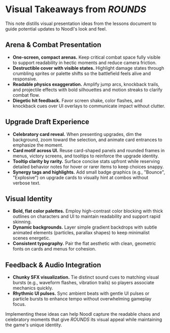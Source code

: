 # Visual Takeaways from *ROUNDS*

This note distills visual presentation ideas from the lessons document to guide potential updates to Noodl's look and feel.

## Arena & Combat Presentation
- **One-screen, compact arenas.** Keep critical combat space fully visible to support readability in hectic moments and reduce camera friction.
- **Destructible cover with visible states.** Highlight damage states through crumbling sprites or palette shifts so the battlefield feels alive and responsive.
- **Readable physics exaggeration.** Amplify jump arcs, knockback trails, and projectile effects with bold silhouettes and motion streaks to clarify combat flow.
- **Diegetic hit feedback.** Favor screen shake, color flashes, and knockback cues over UI overlays to communicate impact without clutter.

## Upgrade Draft Experience
- **Celebratory card reveal.** When presenting upgrades, dim the background, zoom toward the selection, and animate card entrances to emphasize the moment.
- **Card motif across UI.** Reuse card-shaped panels and rounded frames in menus, victory screens, and tooltips to reinforce the upgrade identity.
- **Tooltip clarity by rarity.** Surface concise stats upfront while reserving detailed behavior notes for hover or rarer items to keep choices snappy.
- **Synergy tags and highlights.** Add small badge graphics (e.g., "Bounce", "Explosive") on upgrade cards to visually hint at combos without verbose text.

## Visual Identity
- **Bold, flat color palettes.** Employ high-contrast color blocking with thick outlines on characters and UI to maintain readability and support rapid skinning.
- **Dynamic backgrounds.** Layer simple gradient backdrops with subtle animated elements (particles, parallax shapes) to keep minimalist scenes energetic.
- **Consistent typography.** Pair the flat aesthetic with clean, geometric fonts on cards and menus for cohesion.

## Feedback & Audio Integration
- **Chunky SFX visualization.** Tie distinct sound cues to matching visual bursts (e.g., waveform flashes, vibration trails) so players associate mechanics quickly.
- **Rhythmic UI pulses.** Sync ambient beats with gentle UI pulses or particle bursts to enhance tempo without overwhelming gameplay focus.

Implementing these ideas can help Noodl capture the readable chaos and celebratory moments that give *ROUNDS* its visual appeal while maintaining the game's unique identity.
